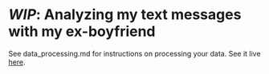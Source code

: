 # ***WIP***: Analyzing my text messages with my ex-boyfriend

See data_processing.md for instructions on processing your data.
See it live [here](https://teresaibarra.com/texts).
